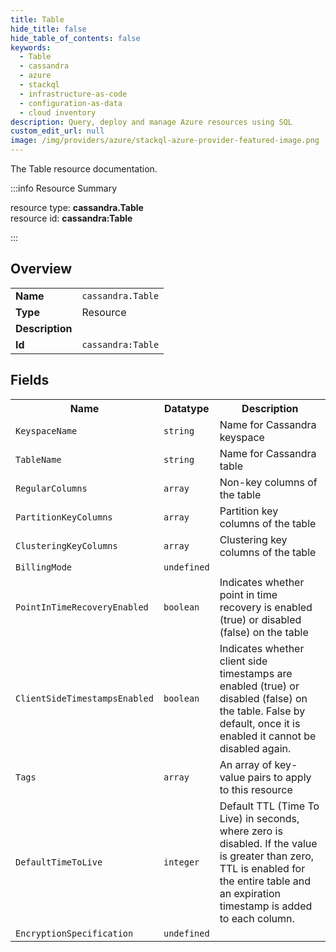 ```yaml
---
title: Table
hide_title: false
hide_table_of_contents: false
keywords:
  - Table
  - cassandra
  - azure
  - stackql
  - infrastructure-as-code
  - configuration-as-data
  - cloud inventory
description: Query, deploy and manage Azure resources using SQL
custom_edit_url: null
image: /img/providers/azure/stackql-azure-provider-featured-image.png
---
```

The Table resource documentation.

:::info Resource Summary

<div class="row">
<div class="providerDocColumn">
<span>resource type:&nbsp;<b>cassandra.Table</b></span><br />
<span>resource id:&nbsp;<b>cassandra:Table</b></span><br />
</div>
</div>

:::

## Overview
<table><tbody>
<tr><td><b>Name</b></td><td><code>cassandra.Table</code></td></tr>
<tr><td><b>Type</b></td><td>Resource</td></tr>
<tr><td><b>Description</b></td><td></td></tr>
<tr><td><b>Id</b></td><td><code>cassandra:Table</code></td></tr>
</tbody></table>

## Fields
<table><tbody>
<tr><th>Name</th><th>Datatype</th><th>Description</th></tr>
<tr><td><code>KeyspaceName</code></td><td><code>string</code></td><td>Name for Cassandra keyspace</td></tr><tr><td><code>TableName</code></td><td><code>string</code></td><td>Name for Cassandra table</td></tr><tr><td><code>RegularColumns</code></td><td><code>array</code></td><td>Non-key columns of the table</td></tr><tr><td><code>PartitionKeyColumns</code></td><td><code>array</code></td><td>Partition key columns of the table</td></tr><tr><td><code>ClusteringKeyColumns</code></td><td><code>array</code></td><td>Clustering key columns of the table</td></tr><tr><td><code>BillingMode</code></td><td><code>undefined</code></td><td></td></tr><tr><td><code>PointInTimeRecoveryEnabled</code></td><td><code>boolean</code></td><td>Indicates whether point in time recovery is enabled (true) or disabled (false) on the table</td></tr><tr><td><code>ClientSideTimestampsEnabled</code></td><td><code>boolean</code></td><td>Indicates whether client side timestamps are enabled (true) or disabled (false) on the table. False by default, once it is enabled it cannot be disabled again.</td></tr><tr><td><code>Tags</code></td><td><code>array</code></td><td>An array of key-value pairs to apply to this resource</td></tr><tr><td><code>DefaultTimeToLive</code></td><td><code>integer</code></td><td>Default TTL (Time To Live) in seconds, where zero is disabled. If the value is greater than zero, TTL is enabled for the entire table and an expiration timestamp is added to each column.</td></tr><tr><td><code>EncryptionSpecification</code></td><td><code>undefined</code></td><td></td></tr>
</tbody></table>